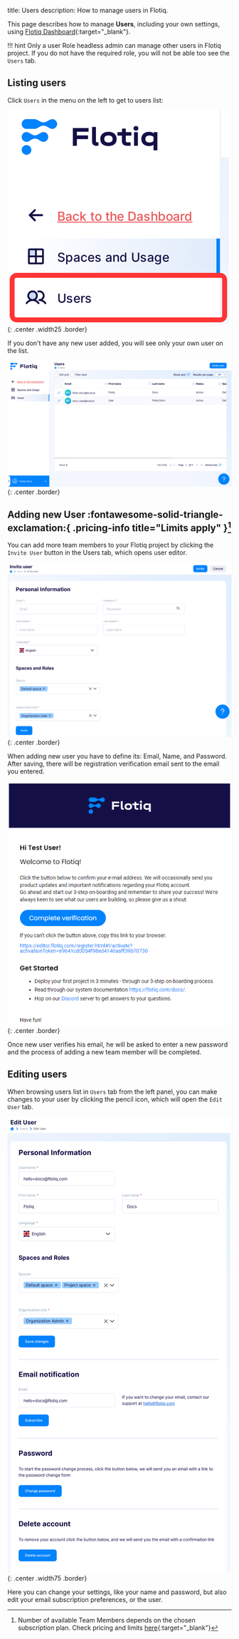 title: Users
description: How to manage users in Flotiq.

This page describes how to manage **Users**, including your own settings, using [Flotiq Dashboard](https://editor.flotiq.com){:target="_blank"}. 

!!! hint 
    Only a user Role headless admin can manage other users in Flotiq project. If you do not have the required role, you will not be able too see the `Users` tab.

## Listing users

Click `Users` in the menu on the left to get to users list:

![](images/UsersMenu.png){: .center .width25 .border}

If you don't have any new user added, you will see only your own user on the list. 

![](images/UserList.png){: .center .border}

## Adding new User :fontawesome-solid-triangle-exclamation:{ .pricing-info title="Limits apply" }[^1]

You can add more team members to your Flotiq project by clicking the `Invite User` button in the Users tab, which opens user editor.

![](images/AddUserMenu.png){: .center .border}

When adding new user you have to define its: Email, Name, and Password. After saving, there will be registration verification email sent to the email you entered.

![](images/NewUserVerificationEmail.png){: .center .border}

Once new user verifies his email, he will be asked to enter a new password and the process of adding a new team member will be completed.

## Editing users

When browsing users list in `Users` tab from the left panel, you can make changes to your user by clicking the pencil icon, which will open the `Edit User` tab. 

![](images/EditUser.png){: .center .width75 .border}

Here you can change your settings, like your name and password, but also edit your email subscription preferences, or the user.


[^1]: Number of available Team Members depends on the chosen subscription plan. Check pricing and limits [here](https://flotiq.com/pricing){:target="_blank"}
